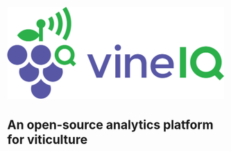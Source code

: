 <a href="https://blog.vineiq.io"><img src="vineiq-logo.png" width='500'></a>
# An open-source analytics platform for viticulture
